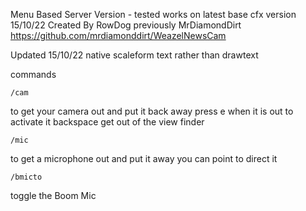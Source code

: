 Menu Based Server Version - tested works on latest base cfx version 15/10/22
Created By RowDog previously MrDiamondDirt
https://github.com/mrdiamonddirt/WeazelNewsCam

Updated 15/10/22
native scaleform text rather than drawtext

commands
```
/cam
```
to get your camera out and put it back away
press e when it is out to activate it
backspace get out of the view finder
```
/mic
```
to get a microphone out and put it away
you can point to direct it
```
/bmicto
```
toggle the Boom Mic
